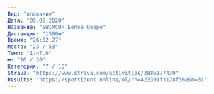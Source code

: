 ```yaml
---
Вид: "плавание"
Дата: "09.08.2020"
Название: "SWIMCUP Белое Озеро"
Дистанция: "1500м"
Время: "26:52,27"
Место: "23 / 53"
Темп: "1:47.0"
м: "16 / 30"
Категория: "7 / 16"
Strava: "https://www.strava.com/activities/3886177430"
Results: "https://sportident.online/ol/?h=423301f3128f36e&m=31"
---
```



